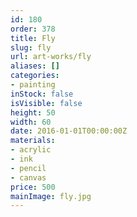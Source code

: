```yaml
---
id: 180
order: 378
title: Fly
slug: fly
url: art-works/fly
aliases: []
categories:
- painting
inStock: false
isVisible: false
height: 50
width: 60
date: 2016-01-01T00:00:00Z
materials:
- acrylic
- ink
- pencil
- canvas
price: 500
mainImage: fly.jpg
---
```

